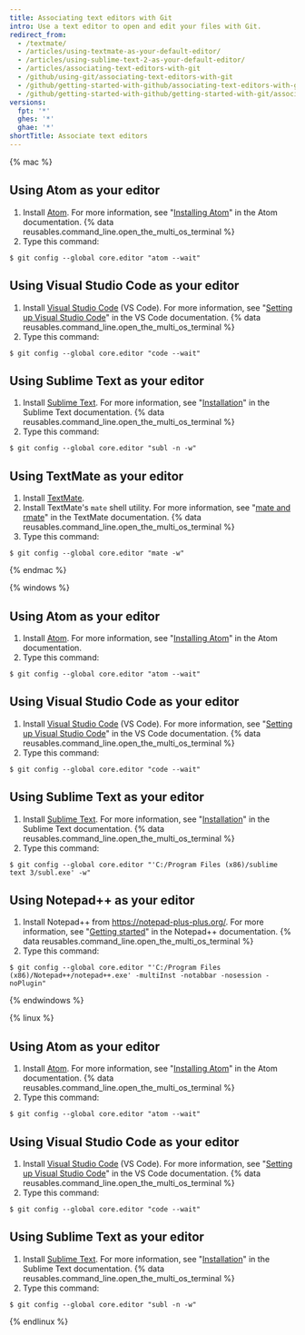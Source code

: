 ```yaml
---
title: Associating text editors with Git
intro: Use a text editor to open and edit your files with Git.
redirect_from:
  - /textmate/
  - /articles/using-textmate-as-your-default-editor/
  - /articles/using-sublime-text-2-as-your-default-editor/
  - /articles/associating-text-editors-with-git
  - /github/using-git/associating-text-editors-with-git
  - /github/getting-started-with-github/associating-text-editors-with-git
  - /github/getting-started-with-github/getting-started-with-git/associating-text-editors-with-git
versions:
  fpt: '*' 
  ghes: '*'
  ghae: '*'
shortTitle: Associate text editors
---
```

{% mac %}

## Using Atom as your editor

1. Install [Atom](https://atom.io/). For more information, see "[Installing Atom](https://flight-manual.atom.io/getting-started/sections/installing-atom/)" in the Atom documentation.
{% data reusables.command_line.open_the_multi_os_terminal %}
3. Type this command:
  ```shell
  $ git config --global core.editor "atom --wait"
  ```

## Using Visual Studio Code as your editor

1. Install [Visual Studio Code](https://code.visualstudio.com/) (VS Code). For more information, see "[Setting up Visual Studio Code](https://code.visualstudio.com/Docs/setup/setup-overview)" in the VS Code documentation.
{% data reusables.command_line.open_the_multi_os_terminal %}
3. Type this command:
  ```shell
  $ git config --global core.editor "code --wait"
 ```

## Using Sublime Text as your editor

1. Install [Sublime Text](https://www.sublimetext.com/). For more information, see "[Installation](https://docs.sublimetext.io/guide/getting-started/installation.html)" in the Sublime Text documentation.
{% data reusables.command_line.open_the_multi_os_terminal %}
3. Type this command:
  ```shell
  $ git config --global core.editor "subl -n -w"
  ```

## Using TextMate as your editor

1. Install [TextMate](https://macromates.com/).
2. Install TextMate's `mate` shell utility. For more information, see "[mate and rmate](https://macromates.com/blog/2011/mate-and-rmate/)" in the TextMate documentation.
{% data reusables.command_line.open_the_multi_os_terminal %}
4. Type this command:
  ```shell
  $ git config --global core.editor "mate -w"
  ```
{% endmac %}

{% windows %}

## Using Atom as your editor

1. Install [Atom](https://atom.io/). For more information, see "[Installing Atom](https://flight-manual.atom.io/getting-started/sections/installing-atom/)" in the Atom documentation.
3. Type this command:
  ```shell
  $ git config --global core.editor "atom --wait"
  ```

## Using Visual Studio Code as your editor

1. Install [Visual Studio Code](https://code.visualstudio.com/) (VS Code). For more information, see "[Setting up Visual Studio Code](https://code.visualstudio.com/Docs/setup/setup-overview)" in the VS Code documentation.
{% data reusables.command_line.open_the_multi_os_terminal %}
3. Type this command:
  ```shell
  $ git config --global core.editor "code --wait"
 ```

## Using Sublime Text as your editor

1. Install [Sublime Text](https://www.sublimetext.com/). For more information, see "[Installation](https://docs.sublimetext.io/guide/getting-started/installation.html)" in the Sublime Text documentation.
{% data reusables.command_line.open_the_multi_os_terminal %}
3. Type this command:
  ```shell
  $ git config --global core.editor "'C:/Program Files (x86)/sublime text 3/subl.exe' -w"
  ```

## Using Notepad++ as your editor

1. Install Notepad++ from https://notepad-plus-plus.org/. For more information, see "[Getting started](https://npp-user-manual.org/docs/getting-started/)" in the Notepad++ documentation.
{% data reusables.command_line.open_the_multi_os_terminal %}
3. Type this command:
  ```shell
  $ git config --global core.editor "'C:/Program Files (x86)/Notepad++/notepad++.exe' -multiInst -notabbar -nosession -noPlugin"
  ```
{% endwindows %}

{% linux %}

## Using Atom as your editor

1. Install [Atom](https://atom.io/). For more information, see "[Installing Atom](https://flight-manual.atom.io/getting-started/sections/installing-atom/)" in the Atom documentation.
{% data reusables.command_line.open_the_multi_os_terminal %}
3. Type this command:
  ```shell
  $ git config --global core.editor "atom --wait"
  ```

## Using Visual Studio Code as your editor

1. Install [Visual Studio Code](https://code.visualstudio.com/) (VS Code). For more information, see "[Setting up Visual Studio Code](https://code.visualstudio.com/Docs/setup/setup-overview)" in the VS Code documentation.
{% data reusables.command_line.open_the_multi_os_terminal %}
3. Type this command:
  ```shell
  $ git config --global core.editor "code --wait"
 ```

## Using Sublime Text as your editor

1. Install [Sublime Text](https://www.sublimetext.com/). For more information, see "[Installation](https://docs.sublimetext.io/guide/getting-started/installation.html)" in the Sublime Text documentation.
{% data reusables.command_line.open_the_multi_os_terminal %}
3. Type this command:
  ```shell
  $ git config --global core.editor "subl -n -w"
  ```

{% endlinux %}
